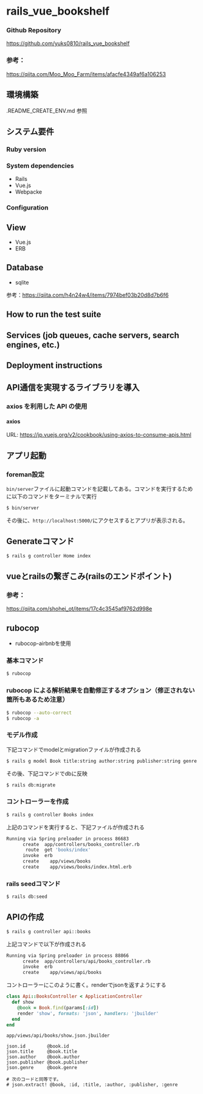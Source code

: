 # rails_vue_bookshelf
### Github Repository
https://github.com/yuks0810/rails_vue_bookshelf
### 参考：
https://qiita.com/Moo_Moo_Farm/items/afacfe4349af6a106253

## 環境構築
.README_CREATE_ENV.md 参照

## システム要件
### Ruby version

### System dependencies
- Rails
- Vue.js
- Webpacke

### Configuration

## View
- Vue.js
- ERB

## Database
- sqlite
<!-- TODO: mysqlに以降 -->
参考：https://qiita.com/h4n24w4/items/7974bef03b20d8d7b6f6

## How to run the test suite

## Services (job queues, cache servers, search engines, etc.)

## Deployment instructions

## API通信を実現するライブラリを導入
### axios を利用した API の使用
#### axios
URL: https://jp.vuejs.org/v2/cookbook/using-axios-to-consume-apis.html

## アプリ起動
### foreman設定
`bin/server`ファイルに起動コマンドを記載してある。コマンドを実行するために以下のコマンドをターミナルで実行

```bash
$ bin/server
```

その後に、`http://localhost:5000/`にアクセスするとアプリが表示される。

## Generateコマンド

```bash
$ rails g controller Home index
```

## vueとrailsの繋ぎこみ(railsのエンドポイント)
### 参考：
https://qiita.com/shohei_ot/items/17c4c3545af9762d998e

## rubocop
- rubocop-airbnbを使用
### 基本コマンド
```bash
$ rubocop
```

### rubocop による解析結果を自動修正するオプション（修正されない箇所もあるため注意）
```bash
$ rubocop --auto-correct
$ rubocop -a
```

### モデル作成

下記コマンドでmodelとmigrationファイルが作成される
```bash
$ rails g model Book title:string author:string publisher:string genre:string
```

その後、下記コマンドでdbに反映
```bash
$ rails db:migrate
```
### コントローラーを作成

```bash
$ rails g controller Books index
```

上記のコマンドを実行すると、下記ファイルが作成される
```bash
Running via Spring preloader in process 86683
      create  app/controllers/books_controller.rb
       route  get 'books/index'
      invoke  erb
      create    app/views/books
      create    app/views/books/index.html.erb
```
### rails seedコマンド

```bash
$ rails db:seed
```

## APIの作成

```bash
$ rails g controller api::books
```

上記コマンドで以下が作成される
```bash
Running via Spring preloader in process 88866
      create  app/controllers/api/books_controller.rb
      invoke  erb
      create    app/views/api/books
```
コントローラーにこのように書く。renderでjsonを返すようにする
```rb
class Api::BooksController < ApplicationController
  def show
    @book = Book.find(params[:id])
    render 'show', formats: 'json', handlers: 'jbuilder'
  end
end
```

`app/views/api/books/show.json.jbuilder`
```jbuilder
json.id        @book.id
json.title     @book.title
json.author    @book.author
json.publisher @book.publisher
json.genre     @book.genre

# 次のコードと同等です。
# json.extract! @book, :id, :title, :author, :publisher, :genre
```